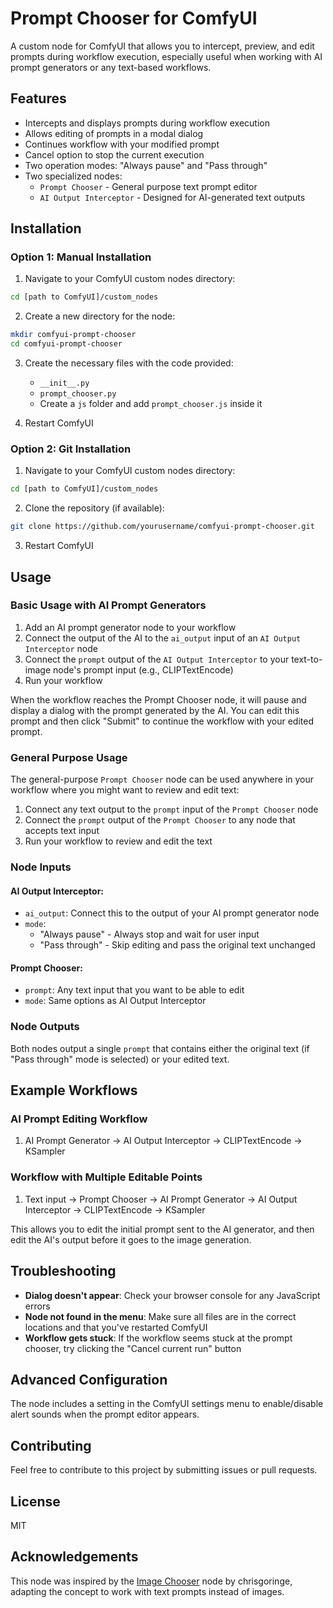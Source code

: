 # Prompt Chooser for ComfyUI

A custom node for ComfyUI that allows you to intercept, preview, and edit prompts during workflow execution, especially useful when working with AI prompt generators or any text-based workflows.

## Features

- Intercepts and displays prompts during workflow execution
- Allows editing of prompts in a modal dialog
- Continues workflow with your modified prompt
- Cancel option to stop the current execution
- Two operation modes: "Always pause" and "Pass through"
- Two specialized nodes:
  - `Prompt Chooser` - General purpose text prompt editor
  - `AI Output Interceptor` - Designed for AI-generated text outputs

## Installation

### Option 1: Manual Installation

1. Navigate to your ComfyUI custom nodes directory:
```bash
cd [path to ComfyUI]/custom_nodes
```

2. Create a new directory for the node:
```bash
mkdir comfyui-prompt-chooser
cd comfyui-prompt-chooser
```

3. Create the necessary files with the code provided:
   - `__init__.py`
   - `prompt_chooser.py`
   - Create a `js` folder and add `prompt_chooser.js` inside it

4. Restart ComfyUI

### Option 2: Git Installation

1. Navigate to your ComfyUI custom nodes directory:
```bash
cd [path to ComfyUI]/custom_nodes
```

2. Clone the repository (if available):
```bash
git clone https://github.com/yourusername/comfyui-prompt-chooser.git
```

3. Restart ComfyUI

## Usage

### Basic Usage with AI Prompt Generators

1. Add an AI prompt generator node to your workflow
2. Connect the output of the AI to the `ai_output` input of an `AI Output Interceptor` node
3. Connect the `prompt` output of the `AI Output Interceptor` to your text-to-image node's prompt input (e.g., CLIPTextEncode)
4. Run your workflow

When the workflow reaches the Prompt Chooser node, it will pause and display a dialog with the prompt generated by the AI. You can edit this prompt and then click "Submit" to continue the workflow with your edited prompt.

### General Purpose Usage

The general-purpose `Prompt Chooser` node can be used anywhere in your workflow where you might want to review and edit text:

1. Connect any text output to the `prompt` input of the `Prompt Chooser` node
2. Connect the `prompt` output of the `Prompt Chooser` to any node that accepts text input
3. Run your workflow to review and edit the text

### Node Inputs

#### AI Output Interceptor:
- `ai_output`: Connect this to the output of your AI prompt generator node
- `mode`: 
  - "Always pause" - Always stop and wait for user input
  - "Pass through" - Skip editing and pass the original text unchanged

#### Prompt Chooser:
- `prompt`: Any text input that you want to be able to edit
- `mode`: Same options as AI Output Interceptor

### Node Outputs

Both nodes output a single `prompt` that contains either the original text (if "Pass through" mode is selected) or your edited text.

## Example Workflows

### AI Prompt Editing Workflow

1. AI Prompt Generator → AI Output Interceptor → CLIPTextEncode → KSampler

### Workflow with Multiple Editable Points

1. Text input → Prompt Chooser → AI Prompt Generator → AI Output Interceptor → CLIPTextEncode → KSampler

This allows you to edit the initial prompt sent to the AI generator, and then edit the AI's output before it goes to the image generation.

## Troubleshooting

- **Dialog doesn't appear**: Check your browser console for any JavaScript errors
- **Node not found in the menu**: Make sure all files are in the correct locations and that you've restarted ComfyUI
- **Workflow gets stuck**: If the workflow seems stuck at the prompt chooser, try clicking the "Cancel current run" button

## Advanced Configuration

The node includes a setting in the ComfyUI settings menu to enable/disable alert sounds when the prompt editor appears.

## Contributing

Feel free to contribute to this project by submitting issues or pull requests.

## License

MIT

## Acknowledgements

This node was inspired by the [Image Chooser](https://github.com/chrisgoringe/cg-image-picker) node by chrisgoringe, adapting the concept to work with text prompts instead of images.
